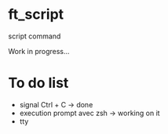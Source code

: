 # ft_script
script command

Work in progress...

# To do list

  * signal Ctrl + C -> done
  * execution prompt avec zsh -> working on it
  * tty
  